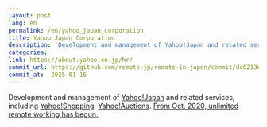 ```yaml
---
layout: post
lang: en
permalink: /en/yahoo_japan_corporation
title: Yahoo Japan Corporation
description: 'Development and management of Yahoo!Japan and related services, including Yahoo!Shopping, Yahoo!Auctions. From Oct. 2020, unlimited remote working has begun.'
categories: 
link: https://about.yahoo.co.jp/hr/
commit_url: https://github.com/remote-jp/remote-in-japan/commit/dc0213e5d3bf547e1dd7b4da3b612a689016ef3e
commit_at:  2025-01-16
---
```


<p>Development and management of <a href="https://www.yahoo.co.jp/">Yahoo!Japan</a> and related services, including <a href="https://shopping.yahoo.co.jp/">Yahoo!Shopping</a>, <a href="https://auctions.yahoo.co.jp/">Yahoo!Auctions</a>. <a href="https://about.yahoo.co.jp/pr/release/2020/07/15a/">From Oct. 2020, unlimited remote working has begun.</a></p>

